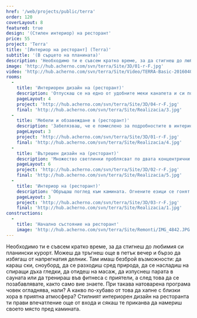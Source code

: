 ```yaml
---
href: '/web/projects/public/terra'
order: 120
coverLayout: 8
featured: true
design: '(Стилен интериор) на ресторант'
price: 55
project: 'Terra'
title: '[Интериор на ресторант] (Terra)'
subtitle: '(В сърцето на планината)'
description: 'Необходимо ти е съвсем кратко време, за да стигнеш до любимия си планински курорт. Можеш да тръгнеш още в петък вечер и бързо да избягаш от напрегнатия делник. Там имаш безброй възможности: ски, сноуборд, разходки, гледки, масаж... Стилният интериорен дизайн на ресторанта ти прави впечатление още от входа и сякаш те приканва да намериш своето място пред камината.'
image: 'http://hub.acherno.com/svn/terra/Site/3D/01-r-F.jpg'
video: 'http://hub.acherno.com/svn/terra/Site/Video/TERRA-Basic-20160404.mp4'
rooms:
  -
    title: 'Интериорен дизайн на (ресторант)'
    description: 'Отпускаш се на едно от удобните меки канапета и си поръчваш чаша червено вино. Чакайки останалата част от компанията, четеш менюто. Докато се чудиш какво да избереш, постепенно те обгръща топлина. Разбираш, че си на правилното място. Харесваш избора на елегантните нюанси – аристократичното спокойствие в мастиленосиньо и кафяво-сиво, и най-вече изисканата комбинация от двата цвята, която примирява тоновете на земята и небето след здрач.'
    pageLayout: 4
    project: 'http://hub.acherno.com/svn/terra/Site/3D/04-r-F.jpg'
    final: 'http://hub.acherno.com/svn/terra/Site/Realizacia/3.jpg'
  -
    title: 'Мебели и обзавеждане в (ресторант)'
    description: 'Забелязваш, че е помислено за подробностите в интериорния дизайн на ресторанта. Средновековният тип полилей изглежда автентично и прави обстановката специална. Цветът на плътните завеси и на дамаската, с която са тапицирани част от столовете, е сходен – мастиленосиньо, толкова дълбоко, че можеш да потънеш в него. Останалата мека мебел е тапицирана с дамаска в кафяво-сиво – интересен междинен нюанс, който съзнанието ти свързва с вида и сладкия аромат на трюфелите.'
    pageLayout: 3
    project: 'http://hub.acherno.com/svn/terra/Site/3D/01-r-F.jpg'
    final: 'http://hub.acherno.com/svn/terra/Site/Realizacia/4.jpg'
  -
    title: 'Вътрешен дизайн на (ресторант)'
    description: 'Множество светлинки проблясват по двата концентрични кръга на големия полилей и се отразяват в изящните малки стъклени вази със сини елементи, грижливо поставени върху покривките. Масите са с различна големина, така че всяка компания да може да намери място, и са в топлия цвят на благородно дърво. Килимът е в същата гама, в която е обзавеждането – представлява фигурална композиция в мастиленосиньо, сиво-кафяво и бежово.'
    pageLayout: 6
    project: 'http://hub.acherno.com/svn/terra/Site/3D/02-r-F.jpg'
    final: 'http://hub.acherno.com/svn/terra/Site/Realizacia/5.jpg'
  -
    title: 'Интериор на (ресторант)'
    description: 'Обръщаш поглед към камината. Огнените езици се гонят зад преградата. Чуваш едва доловимото пращене на горящото дърво. Играта на пламъците в съчетание с визията на декоративния камък около камината създава особено усещане за домашен уют и сигурност. Големият кръгъл часовник с римски цифри над камината показва часа – точното време за почивка от всекидневието, точното време да отпразнуваш живота и да се насладиш на положителните сигнали, които получаваш от сетивата си. Ето ги и приятелите ти. Лицата им показват, че вече и на тях им харесва тук.'
    pageLayout: 3
    project: 'http://hub.acherno.com/svn/terra/Site/3D/03-r-F.jpg'
    final: 'http://hub.acherno.com/svn/terra/Site/Realizacia/1.jpg'
constructions:
  -
    title: 'Начално състояние на ресторант'
    image: 'http://hub.acherno.com/svn/terra/Site/Remonti/IMG_4842.JPG'
---
```

Необходимо ти е съвсем кратко време, за да стигнеш до любимия си планински курорт. Можеш да тръгнеш още в петък вечер и бързо да избягаш от напрегнатия делник. Там имаш безброй възможности: да караш ски, сноуборд, да се разходиш сред природа, да се насладиш на спиращи дъха гледки, да отидеш на масаж, да изпуснеш парата в сауната или да тренираш във фитнеса с приятели, а след това да се позабавлявате, както само вие знаете. При такава натоварена програма човек огладнява, нали? А какво по-хубаво от това да хапне с близки хора в приятна атмосфера? Стилният интериорен дизайн на ресторанта ти прави впечатление още от входа и сякаш те приканва да намериш своето място пред камината.